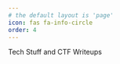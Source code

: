 ```yaml
---
# the default layout is 'page'
icon: fas fa-info-circle
order: 4
---
```


Tech Stuff and CTF Writeups

